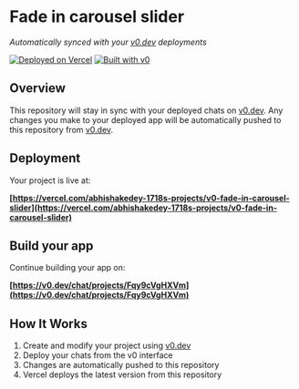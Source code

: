 # Fade in carousel slider

*Automatically synced with your [v0.dev](https://v0.dev) deployments*

[![Deployed on Vercel](https://img.shields.io/badge/Deployed%20on-Vercel-black?style=for-the-badge&logo=vercel)](https://vercel.com/abhishakedey-1718s-projects/v0-fade-in-carousel-slider)
[![Built with v0](https://img.shields.io/badge/Built%20with-v0.dev-black?style=for-the-badge)](https://v0.dev/chat/projects/Fqy9cVgHXVm)

## Overview

This repository will stay in sync with your deployed chats on [v0.dev](https://v0.dev).
Any changes you make to your deployed app will be automatically pushed to this repository from [v0.dev](https://v0.dev).

## Deployment

Your project is live at:

**[https://vercel.com/abhishakedey-1718s-projects/v0-fade-in-carousel-slider](https://vercel.com/abhishakedey-1718s-projects/v0-fade-in-carousel-slider)**

## Build your app

Continue building your app on:

**[https://v0.dev/chat/projects/Fqy9cVgHXVm](https://v0.dev/chat/projects/Fqy9cVgHXVm)**

## How It Works

1. Create and modify your project using [v0.dev](https://v0.dev)
2. Deploy your chats from the v0 interface
3. Changes are automatically pushed to this repository
4. Vercel deploys the latest version from this repository